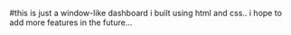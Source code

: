 #this is just a window-like dashboard i built using html and css..
i hope to add more features in the future...
